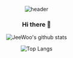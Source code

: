 <div align=center>

![header](https://capsule-render.vercel.app/api?type=slice&color=gradient&text=%20JeeWoo%20%20&height=200&fontSize=100)
 </div>
 <div align=center>

### Hi there 👋
![JeeWoo's github stats](https://github-readme-stats.vercel.app/api?username=cjw020607&show_icons=true&theme=react)  
 
![Top Langs](https://github-readme-stats.vercel.app/api/top-langs/?username=cjw020607&layout=compact&theme=react)
